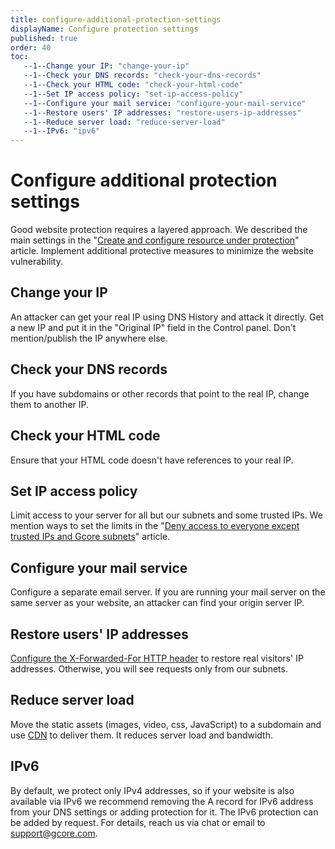 ```yaml
---
title: configure-additional-protection-settings
displayName: Configure protection settings
published: true
order: 40
toc:
   --1--Change your IP: "change-your-ip"
   --1--Check your DNS records: "check-your-dns-records"
   --1--Check your HTML code: "check-your-html-code"
   --1--Set IP access policy: "set-ip-access-policy"
   --1--Configure your mail service: "configure-your-mail-service"
   --1--Restore users' IP addresses: "restore-users-ip-addresses"
   --1--Reduce server load: "reduce-server-load"
   --1--IPv6: "ipv6"
---
```

# Configure additional protection settings

Good website protection requires a layered approach. We described the main settings in the "<a href="https://gcore.com/docs/web-security/create-and-configure-a-protected-resource" target="_blank">Create and configure resource under protection</a>" article. Implement additional protective measures to minimize the website vulnerability.

## Change your IP

An attacker can get your real IP using DNS History and attack it directly. Get a new IP and put it in the "Original IP" field in the Control panel. Don't mention/publish the IP anywhere else.

## Check your DNS records

If you have subdomains or other records that point to the real IP, change them to another IP.

## Check your HTML code

Ensure that your HTML code doesn't have references to your real IP.

## Set IP access policy

Limit access to your server for all but our subnets and some trusted IPs. We mention ways to set the limits in the "<a href="https://gcore.com/docs/web-security/deny-access-to-everyone-except-trusted-ips-and-gcore-subnets" target="_blank">Deny access to everyone except trusted IPs and Gcore subnets</a>" article.

## Configure your mail service

Configure a separate email server. If you are running your mail server on the same server as your website, an attacker can find your origin server IP.

## Restore users' IP addresses

<a href="https://gcore.com/docs/web-security/get-an-actual-ip-addresses-of-visitors-from-the-x-forward-for-header" target="_blank">Configure the X-Forwarded-For HTTP header</a> to restore real visitors' IP addresses. Otherwise, you will see requests only from our subnets.

## Reduce server load

Move the static assets (images, video, css, JavaScript) to a subdomain and use <a href="https://gcore.com/docs/cdn/getting-started/create-a-cdn-resource/create-a-cdn-resource-for-only-static-files" target="_blank">CDN</a> to deliver them. It reduces server load and bandwidth. 

## IPv6

By default, we protect only IPv4 addresses, so if your website is also available via IPv6 we recommend removing the A record for IPv6 address from your DNS settings or adding protection for it. The IPv6 protection can be added by request. For details, reach us via chat or email to [support@gcore.com](mailto:support@gcore.com).